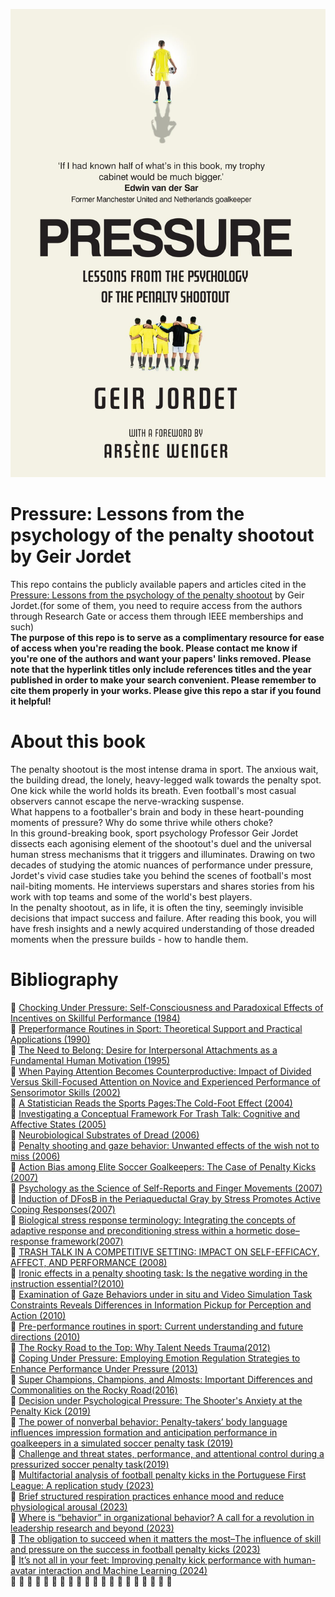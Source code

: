 <p align="center">
  <img src="./pressure.jpg" alt="Description of image">
</p>

# Pressure: Lessons from the psychology of the penalty shootout by Geir Jordet
This repo contains the publicly available papers and articles cited in the [Pressure: Lessons from the psychology of the penalty shootout](https://www.susannalea.com/sla-title/pressure/) by Geir Jordet.(for some of them, you need to require access from the authors through Research Gate or access them through IEEE memberships and such)<br>
**The purpose of this repo is to serve as a complimentary resource for ease of access when you're reading the book.
Please contact me know if you're one of the authors and want your papers' links removed. Please note that the hyperlink titles only include references titles and the year published in order to make your search convenient. Please remember to cite them properly in your works.
Please give this repo a star if you found it helpful!**

# About this book

The penalty shootout is the most intense drama in sport. The anxious wait, the building dread, the lonely, heavy-legged walk towards the penalty spot. One kick while the world holds its breath. Even football's most casual observers cannot escape the nerve-wracking suspense.<br>
What happens to a footballer's brain and body in these heart-pounding moments of pressure? Why do some thrive while others choke?<br>
In this ground-breaking book, sport psychology Professor Geir Jordet dissects each agonising element of the shootout's duel and the universal human stress mechanisms that it triggers and illuminates. Drawing on two decades of studying the atomic nuances of performance under pressure, Jordet's vivid case studies take you behind the scenes of football's most nail-biting moments. He interviews superstars and shares stories from his work with top teams and some of the world's best players.<br>
In the penalty shootout, as in life, it is often the tiny, seemingly invisible decisions that impact success and failure. After reading this book, you will have fresh insights and a newly acquired understanding of those dreaded moments when the pressure builds - how to handle them.

# Bibliography

🔹 [Chocking Under Pressure: Self-Consciousness and Paradoxical Effects of Incentives on Skillful Performance (1984)](https://www.researchgate.net/publication/16488199_Chocking_Under_Pressure_Self-Consciousness_and_Paradoxical_Effects_of_Incentives_on_Skillful_Performance)<br>
🔹 [Preperformance Routines in Sport: Theoretical Support and Practical Applications (1990)](https://journals.humankinetics.com/view/journals/tsp/4/3/article-p301.xml)<br>
🔹 [The Need to Belong: Desire for Interpersonal Attachments as a Fundamental Human Motivation (1995)](https://www.researchgate.net/profile/Mark-Leary-2/publication/15420847_The_Need_to_Belong_Desire_for_Interpersonal_Attachments_as_a_Fundamental_Human_Motivation/links/5b647053aca272e3b6af9211/The-Need-to-Belong-Desire-for-Interpersonal-Attachments-as-a-Fundamental-Human-Motivation.pdf)<br>
🔹 [When Paying Attention Becomes Counterproductive: Impact of Divided Versus Skill-Focused Attention on Novice and Experienced Performance of Sensorimotor Skills (2002)](https://www.researchgate.net/publication/11362554_When_paying_attention_becomes_counterproductive_Impact_of_divided_versus_skill-focused_attention_on_novice_and_experienced_performance_of_sensorimotor_skills)<br>
🔹 [A Statistician Reads the Sports Pages:The Cold-Foot Effect (2004)](https://www.tandfonline.com/doi/abs/10.1080/09332480.2004.10554926)<br>
🔹 [Investigating a Conceptual Framework For Trash Talk: Cognitive and Affective States (2005)](https://repository.lib.fsu.edu/islandora/object/fsu:181773/datastream/PDF/view)<br>
🔹 [Neurobiological Substrates of Dread (2006)](https://pmc.ncbi.nlm.nih.gov/articles/PMC1820741/pdf/nihms18806.xml.fixed.pdf)<br>
🔹 [Penalty shooting and gaze behavior: Unwanted effects of the wish not to miss (2006)](https://www.researchgate.net/profile/Frank-Bakker/publication/289678122_Penalty_shooting_and_gaze_behavior_Unwanted_effects_of_the_wish_not_to_miss/links/60730d1d4585150fe99f24b0/Penalty-shooting-and-gaze-behavior-Unwanted-effects-of-the-wish-not-to-miss.pdf) <br>
🔹 [Action Bias among Elite Soccer Goalkeepers: The Case of Penalty Kicks (2007)](https://www.researchgate.net/publication/222676583_Action_Bias_among_Elite_Soccer_Goalkeepers_The_Case_of_Penalty_Kicks)<br>
🔹 [Psychology as the Science of Self-Reports and Finger Movements (2007)](https://rap.ucr.edu/baumeisteretal2007.pdf)<br>
🔹 [Induction of DFosB in the Periaqueductal Gray by Stress Promotes Active Coping Responses(2007)](https://www.cell.com/action/showPdf?pii=S0896-6273%2807%2900490-4)<br>
🔹 [Biological stress response terminology: Integrating the concepts of adaptive response and preconditioning stress within a hormetic dose–response framework(2007)](https://escholarship.org/uc/item/4q35r8nb)<br>
🔹 [TRASH TALK IN A COMPETITIVE SETTING: IMPACT ON SELF-EFFICACY, AFFECT, AND PERFORMANCE (2008)](https://repository.lib.fsu.edu/islandora/object/fsu:254195/datastream/PDF/view)<br>
🔹 [Ironic effects in a penalty shooting task: Is the negative wording in the instruction essential?(2010)](https://scispace.com/pdf/ironic-effects-in-a-penalty-shooting-task-is-the-negative-24x5kqab0s.pdf)<br>
🔹 [Examination of Gaze Behaviors under in situ and Video Simulation Task Constraints Reveals Differences in Information Pickup for Perception and Action (2010)](https://www.researchgate.net/publication/42611270_Examination_of_Gaze_Behaviors_under_in_situ_and_Video_Simulation_Task_Constraints_Reveals_Differences_in_Information_Pickup_for_Perception_and_Action)<br>
🔹 [Pre-performance routines in sport: Current understanding and future directions (2010)](https://www.researchgate.net/publication/233125559_Pre-performance_routines_in_sport_Current_understanding_and_future_directions)<br>
🔹 [The Rocky Road to the Top: Why Talent Needs Trauma(2012)](https://link.springer.com/article/10.1007/BF03262302)<br>
🔹 [Coping Under Pressure: Employing Emotion Regulation Strategies to Enhance Performance Under Pressure (2013)](https://www.researchgate.net/publication/256076286_Coping_Under_Pressure_Employing_Emotion_Regulation_Strategies_to_Enhance_Performance_Under_Pressure) <br>
🔹 [Super Champions, Champions, and Almosts: Important Differences and Commonalities on the Rocky Road(2016)](https://www.frontiersin.org/journals/psychology/articles/10.3389/fpsyg.2015.02009/full)<br>
🔹 [Decision under Psychological Pressure: The Shooter's Anxiety at the Penalty Kick (2019)](https://www.researchgate.net/publication/328499036_Decision_under_Psychological_Pressure_The_Shooter's_Anxiety_at_the_Penalty_Kick) <br>
🔹 [The power of nonverbal behavior: Penalty-takers’ body language influences impression formation and anticipation performance in goalkeepers in a simulated soccer penalty task (2019)](https://www.researchgate.net/publication/336999655_The_power_of_nonverbal_behavior_Penalty-takers'_body_language_influences_impression_formation_and_anticipation_performance_in_goalkeepers_in_a_simulated_soccer_penalty_task)<br>
🔹 [Challenge and threat states, performance, and attentional control during a pressurized soccer penalty task(2019)](https://eprints.glos.ac.uk/6514/1/6514%20Parker%20(2018)%20Challenge%20and%20threat%20states,%20performance,%20and%20attentional%20control%20during%20a%20pressurized%20soccer%20penalty%20task.pdf)<br>
🔹 [Multifactorial analysis of football penalty kicks in the Portuguese First League: A replication study (2023)](https://www.researchgate.net/publication/366867323_Multifactorial_analysis_of_football_penalty_kicks_in_the_Portuguese_First_League_A_replication_study) <br>
🔹 [Brief structured respiration practices enhance mood and reduce physiological arousal (2023)](https://pmc.ncbi.nlm.nih.gov/articles/PMC9873947/pdf/main.pdf) <br>
🔹 [Where is “behavior” in organizational behavior? A call for a revolution in leadership research and beyond (2023)](https://www.sciencedirect.com/science/article/abs/pii/S1048984321000862?via%3Dihub)<br>
🔹 [The obligation to succeed when it matters the most–The influence of skill and pressure on the success in football penalty kicks (2023)](https://www.sciencedirect.com/science/article/abs/pii/S1469029222002370?via%3Dihub)<br>
🔹 [It’s not all in your feet: Improving penalty kick performance with human-avatar interaction and Machine Learning (2024)](https://www.researchgate.net/publication/378027269_It's_not_all_in_your_feet_Improving_penalty_kick_performance_with_human-avatar_interaction_and_Machine_Learning)<br>
🔹 []()
🔹 []()
🔹 []()
🔹 []()
🔹 []()
🔹 []()
🔹 []()
🔹 []()
🔹 []()
🔹 []()
🔹 []()
🔹 []()
🔹 []()
🔹 []()
🔹 []()
🔹 []()
🔹 []()
🔹 []()
🔹 []()
🔹 []()





